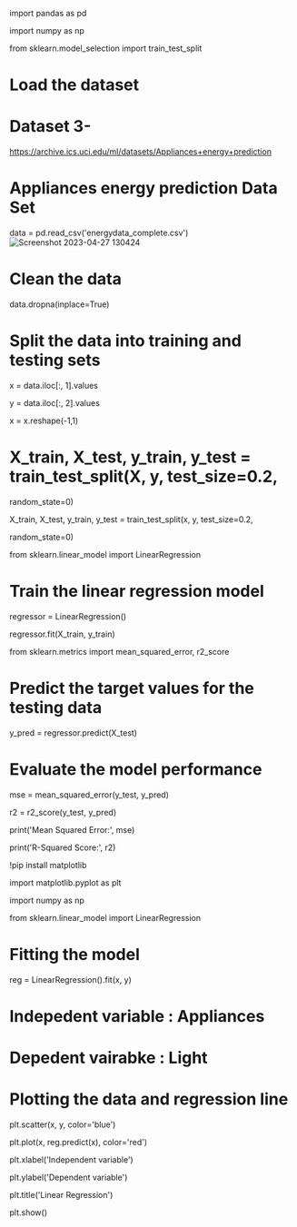 import pandas as pd

import numpy as np

from sklearn.model_selection import train_test_split

# Load the dataset

# Dataset 3-

https://archive.ics.uci.edu/ml/datasets/Appliances+energy+prediction

# Appliances energy prediction Data Set

data = pd.read_csv('energydata_complete.csv')
![Screenshot 2023-04-27 130424](https://github.com/saurabhkhadsang/SET_LAB/assets/84808913/84588255-972e-4252-8dea-58b818a20aa0)

# Clean the data

data.dropna(inplace=True)

# Split the data into training and testing sets

x = data.iloc[:, 1].values

y = data.iloc[:, 2].values

x = x.reshape(-1,1)

# X_train, X_test, y_train, y_test = train_test_split(X, y, test_size=0.2, 

random_state=0)

X_train, X_test, y_train, y_test = train_test_split(x, y, test_size=0.2, 

random_state=0)

from sklearn.linear_model import LinearRegression

# Train the linear regression model

regressor = LinearRegression()

regressor.fit(X_train, y_train)

from sklearn.metrics import mean_squared_error, r2_score

# Predict the target values for the testing data

y_pred = regressor.predict(X_test)

# Evaluate the model performance

mse = mean_squared_error(y_test, y_pred)

r2 = r2_score(y_test, y_pred)

print('Mean Squared Error:', mse)

print('R-Squared Score:', r2)

!pip install matplotlib

import matplotlib.pyplot as plt

import numpy as np

from sklearn.linear_model import LinearRegression

# Fitting the model

reg = LinearRegression().fit(x, y)

# Indepedent variable : Appliances

# Depedent vairabke : Light

# Plotting the data and regression line

plt.scatter(x, y, color='blue')

plt.plot(x, reg.predict(x), color='red')

plt.xlabel('Independent variable')

plt.ylabel('Dependent variable')

plt.title('Linear Regression')

plt.show()

